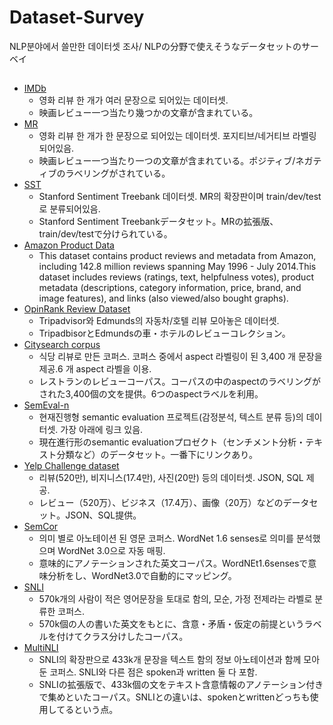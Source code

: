 # Dataset-Survey
NLP분야에서 쓸만한 데이터셋 조사/
NLPの分野で使えそうなデータセットのサーベイ

##
* [IMDb](https://www.imdb.com/interfaces/)
  * 영화 리뷰 한 개가 여러 문장으로 되어있는 데이터셋.
  * 映画レビュー一つ当たり幾つかの文章が含まれている。
* [MR](http://www.cs.cornell.edu/people/pabo/movie-review-data/)
  * 영화 리뷰 한 개가 한 문장으로 되어있는 데이터셋. 포지티브/네거티브 라벨링 되어있음.
  * 映画レビュー一つ当たり一つの文章が含まれている。ポジティブ/ネガティブのラベリングがされている。
* [SST](https://nlp.stanford.edu/sentiment/)
  * Stanford Sentiment Treebank 데이터셋. MR의 확장판이며 train/dev/test로 분류되어있음.
  * Stanford Sentiment Treebankデータセット。MRの拡張版、train/dev/testで分けられている。
* [Amazon Product Data](http://jmcauley.ucsd.edu/data/amazon/)
  * This dataset contains product reviews and metadata from Amazon, including 142.8 million reviews spanning May 1996 - July 2014.This dataset includes reviews (ratings, text, helpfulness votes), product metadata (descriptions, category information, price, brand, and image features), and links (also viewed/also bought graphs).
* [OpinRank Review Dataset](http://archive.ics.uci.edu/ml/datasets/opinrank+review+dataset)
  * Tripadvisor와 Edmunds의 자동차/호텔 리뷰 모아놓은 데이터셋.
  * TripadbisorとEdmundsの車・ホテルのレビューコレクション。
* [Citysearch corpus](http://www.cs.cmu.edu/~mehrbod/RR/)
  * 식당 리뷰로 만든 코퍼스. 코퍼스 중에서 aspect 라벨링이 된 3,400 개 문장을 제공.6 개 aspect 라벨을 이용.
  * レストランのレビューコーパス。コーパスの中のaspectのラベリングがされた3,400個の文を提供。6つのaspectラベルを利用。
* [SemEval-n](https://en.wikipedia.org/wiki/SemEval)
  * 현재진행형 semantic evaluation 프로젝트(감정분석, 텍스트 분류 등)의 데이터셋. 가장 아래에 링크 있음.
  * 現在進行形のsemantic evaluationプロゼクト（センチメント分析・テキスト分類など）のデータセット。一番下にリンクあり。
* [Yelp Challenge dataset](https://www.yelp.com/dataset)
  * 리뷰(520만), 비지니스(17.4만), 사진(20만) 등의 데이터셋. JSON, SQL 제공.
  * レビュー（520万）、ビジネス（17.4万）、画像（20万）などのデータセット。JSON、SQL提供。
* [SemCor](https://www.sketchengine.eu/semcor-annotated-corpus/)
  * 의미 별로 아노테이션 된 영문 코퍼스. WordNet 1.6 senses로 의미를 분석했으며 WordNet 3.0으로 자동 매핑.
  * 意味的にアノテーションされた英文コーパス。WordNEt1.6sensesで意味分析をし、WordNet3.0で自動的にマッピング。
* [SNLI](https://nlp.stanford.edu/projects/snli/)
  * 570k개의 사람이 적은 영어문장을 토대로 함의, 모순, 가정 전제라는 라벨로 분류한 코퍼스.
  * 570k個の人の書いた英文をもとに、含意・矛盾・仮定の前提というラベルを付けてクラス分けしたコーパス。
* [MultiNLI](https://www.nyu.edu/projects/bowman/multinli/)
  * SNLI의 확장판으로 433k개 문장을 텍스트 함의 정보 아노테이션과 함께 모아둔 코퍼스. SNLI와 다른 점은 spoken과 written 둘 다 포함.
  * SNLIの拡張版で、433k個の文をテキスト含意情報のアノテーション付きで集めといたコーパス。SNLIとの違いは、spokenとwrittenどっちも使用してるという点。
